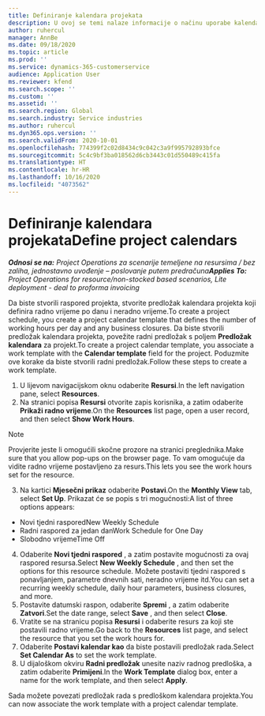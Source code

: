```yaml
---
title: Definiranje kalendara projekata
description: U ovoj se temi nalaze informacije o načinu uporabe kalendara projekta za praćenje rasporeda projekata.
author: ruhercul
manager: AnnBe
ms.date: 09/18/2020
ms.topic: article
ms.prod: ''
ms.service: dynamics-365-customerservice
audience: Application User
ms.reviewer: kfend
ms.search.scope: ''
ms.custom: ''
ms.assetid: ''
ms.search.region: Global
ms.search.industry: Service industries
ms.author: ruhercul
ms.dyn365.ops.version: ''
ms.search.validFrom: 2020-10-01
ms.openlocfilehash: 774399f2c02d8434c9c042c3a9f995792893bfce
ms.sourcegitcommit: 5c4c9bf3ba018562d6cb3443c01d550489c415fa
ms.translationtype: HT
ms.contentlocale: hr-HR
ms.lasthandoff: 10/16/2020
ms.locfileid: "4073562"
---
```

# <a name="define-project-calendars"></a><span data-ttu-id="78233-103">Definiranje kalendara projekata</span><span class="sxs-lookup"><span data-stu-id="78233-103">Define project calendars</span></span>

<span data-ttu-id="78233-104">_**Odnosi se na:** Project Operations za scenarije temeljene na resursima / bez zaliha, jednostavno uvođenje – poslovanje putem predračuna_</span><span class="sxs-lookup"><span data-stu-id="78233-104">_**Applies To:** Project Operations for resource/non-stocked based scenarios, Lite deployment - deal to proforma invoicing_</span></span>

<span data-ttu-id="78233-105">Da biste stvorili raspored projekta, stvorite predložak kalendara projekta koji definira radno vrijeme po danu i neradno vrijeme.</span><span class="sxs-lookup"><span data-stu-id="78233-105">To create a project schedule, you create a project calendar template that defines the number of working hours per day and any business closures.</span></span> <span data-ttu-id="78233-106">Da biste stvorili predložak kalendara projekta, povežite radni predložak s poljem **Predložak kalendara** za projekt.</span><span class="sxs-lookup"><span data-stu-id="78233-106">To create a project calendar template, you associate a work template with the **Calendar template** field for the project.</span></span> <span data-ttu-id="78233-107">Poduzmite ove korake da biste stvorili radni predložak.</span><span class="sxs-lookup"><span data-stu-id="78233-107">Follow these steps to create a work template.</span></span>

1. <span data-ttu-id="78233-108">U lijevom navigacijskom oknu odaberite **Resursi**.</span><span class="sxs-lookup"><span data-stu-id="78233-108">In the left navigation pane, select **Resources**.</span></span> 
2. <span data-ttu-id="78233-109">Na stranici popisa **Resursi** otvorite zapis korisnika, a zatim odaberite **Prikaži radno vrijeme**.</span><span class="sxs-lookup"><span data-stu-id="78233-109">On the **Resources** list page, open a user record, and then select **Show Work Hours**.</span></span>

  > [!NOTE]
  > <span data-ttu-id="78233-110">Provjerite jeste li omogućili skočne prozore na stranici preglednika.</span><span class="sxs-lookup"><span data-stu-id="78233-110">Make sure that you allow pop-ups on the browser page.</span></span> <span data-ttu-id="78233-111">To vam omogućuje da vidite radno vrijeme postavljeno za resurs.</span><span class="sxs-lookup"><span data-stu-id="78233-111">This lets you see the work hours set for the resource.</span></span>
  
3. <span data-ttu-id="78233-112">Na kartici **Mjesečni prikaz** odaberite **Postavi**.</span><span class="sxs-lookup"><span data-stu-id="78233-112">On the **Monthly View** tab, select **Set Up**.</span></span> <span data-ttu-id="78233-113">Prikazat će se popis s tri mogućnosti:</span><span class="sxs-lookup"><span data-stu-id="78233-113">A list of three options appears:</span></span> 

  - <span data-ttu-id="78233-114">Novi tjedni raspored</span><span class="sxs-lookup"><span data-stu-id="78233-114">New Weekly Schedule</span></span>
  - <span data-ttu-id="78233-115">Radni raspored za jedan dan</span><span class="sxs-lookup"><span data-stu-id="78233-115">Work Schedule for One Day</span></span>
  - <span data-ttu-id="78233-116">Slobodno vrijeme</span><span class="sxs-lookup"><span data-stu-id="78233-116">Time Off</span></span>

4. <span data-ttu-id="78233-117">Odaberite **Novi tjedni raspored** , a zatim postavite mogućnosti za ovaj raspored resursa.</span><span class="sxs-lookup"><span data-stu-id="78233-117">Select **New Weekly Schedule** , and then set the options for this resource schedule.</span></span> <span data-ttu-id="78233-118">Možete postaviti tjedni raspored s ponavljanjem, parametre dnevnih sati, neradno vrijeme itd.</span><span class="sxs-lookup"><span data-stu-id="78233-118">You can set a recurring weekly schedule, daily hour parameters, business closures, and more.</span></span>
5. <span data-ttu-id="78233-119">Postavite datumski raspon, odaberite **Spremi** , a zatim odaberite **Zatvori**.</span><span class="sxs-lookup"><span data-stu-id="78233-119">Set the date range, select **Save** , and then select **Close**.</span></span> 
6. <span data-ttu-id="78233-120">Vratite se na stranicu popisa **Resursi** i odaberite resurs za koji ste postavili radno vrijeme.</span><span class="sxs-lookup"><span data-stu-id="78233-120">Go back to the **Resources** list page, and select the resource that you set the work hours for.</span></span> 
7. <span data-ttu-id="78233-121">Odaberite **Postavi kalendar kao** da biste postavili predložak rada.</span><span class="sxs-lookup"><span data-stu-id="78233-121">Select **Set Calendar As** to set the work template.</span></span> 
8. <span data-ttu-id="78233-122">U dijaloškom okviru **Radni predložak** unesite naziv radnog predloška, a zatim odaberite **Primijeni**.</span><span class="sxs-lookup"><span data-stu-id="78233-122">In the **Work Template** dialog box, enter a name for the work template, and then select **Apply**.</span></span> 

<span data-ttu-id="78233-123">Sada možete povezati predložak rada s predloškom kalendara projekta.</span><span class="sxs-lookup"><span data-stu-id="78233-123">You can now associate the work template with a project calendar template.</span></span>
